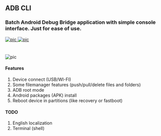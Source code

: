 ## ADB CLI
### Batch Android Debug Bridge application with simple console interface. Just for ease of use.
[![pic](https://img.shields.io/badge/status-beta-red.svg) ![pic](https://img.shields.io/badge/version-0.4-blue.svg)](https://github.com/angelokofficial/adb-cli-app/releases)
#
![pic](https://i.imgur.com/G2C4Vjx.png)
#### Features
1. Device connect (USB/WI-FI)
2. Some filemanager features (push/pull/delete files and folders)
3. ADB root mode
4. Android packages (APK) install
5. Reboot device in partitions (like recovery or fastboot) 
#### TODO
1. English localization
2. Terminal (shell)
